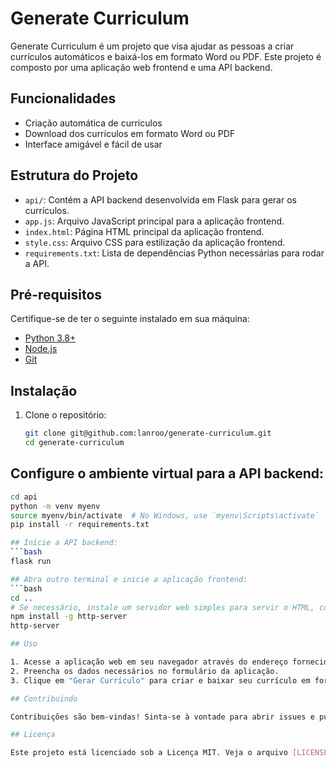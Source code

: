 # Generate Curriculum

Generate Curriculum é um projeto que visa ajudar as pessoas a criar currículos automáticos e baixá-los em formato Word ou PDF. Este projeto é composto por uma aplicação web frontend e uma API backend.

## Funcionalidades

- Criação automática de currículos
- Download dos currículos em formato Word ou PDF
- Interface amigável e fácil de usar

## Estrutura do Projeto

- `api/`: Contém a API backend desenvolvida em Flask para gerar os currículos.
- `app.js`: Arquivo JavaScript principal para a aplicação frontend.
- `index.html`: Página HTML principal da aplicação frontend.
- `style.css`: Arquivo CSS para estilização da aplicação frontend.
- `requirements.txt`: Lista de dependências Python necessárias para rodar a API.

## Pré-requisitos

Certifique-se de ter o seguinte instalado em sua máquina:

- [Python 3.8+](https://www.python.org/downloads/)
- [Node.js](https://nodejs.org/)
- [Git](https://git-scm.com/)

## Instalação

1. Clone o repositório:

   ```bash
   git clone git@github.com:lanroo/generate-curriculum.git
   cd generate-curriculum

## Configure o ambiente virtual para a API backend:

  ```bash
  cd api
  python -m venv myenv
  source myenv/bin/activate  # No Windows, use `myenv\Scripts\activate`
  pip install -r requirements.txt

## Inicie a API backend:
  ```bash
  flask run

## Abra outro terminal e inicie a aplicação frontend:
```bash
  cd ..
# Se necessário, instale um servidor web simples para servir o HTML, como o `http-server`:
  npm install -g http-server
  http-server

## Uso

1. Acesse a aplicação web em seu navegador através do endereço fornecido pelo `http-server`.
2. Preencha os dados necessários no formulário da aplicação.
3. Clique em "Gerar Currículo" para criar e baixar seu currículo em formato Word ou PDF.

## Contribuindo

Contribuições são bem-vindas! Sinta-se à vontade para abrir issues e pull requests.

## Licença

Este projeto está licenciado sob a Licença MIT. Veja o arquivo [LICENSE](LICENSE) para mais detalhes.


